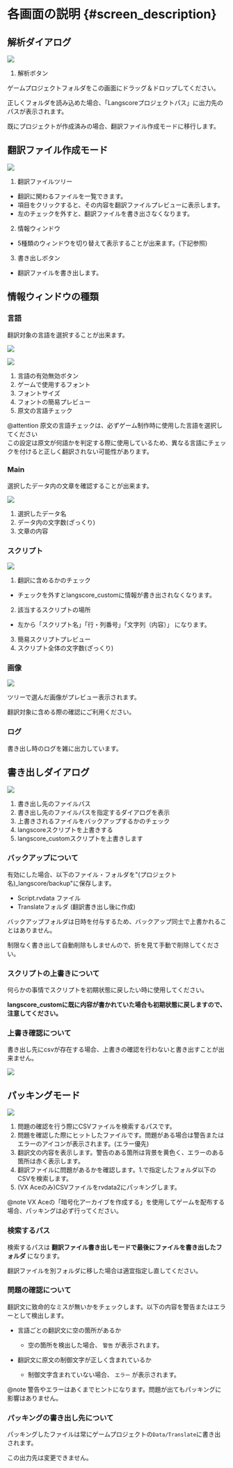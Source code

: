 # 各画面の説明 {#screen_description}

## 解析ダイアログ

![](analyze_mode.png)

1. 解析ボタン

ゲームプロジェクトフォルダをこの画面にドラッグ＆ドロップしてください。

正しくフォルダを読み込めた場合、「Langscoreプロジェクトパス」に出力先のパスが表示されます。

既にプロジェクトが作成済みの場合、翻訳ファイル作成モードに移行します。


## 翻訳ファイル作成モード

![](edit_mode.png)

1. 翻訳ファイルツリー 
  - 翻訳に関わるファイルを一覧できます。
  - 項目をクリックすると、その内容を翻訳ファイルプレビューに表示します。
  - 左のチェックを外すと、翻訳ファイルを書き出さなくなります。

2. 情報ウィンドウ
  - 5種類のウィンドウを切り替えて表示することが出来ます。(下記参照)

3. 書き出しボタン
  - 翻訳ファイルを書き出します。

## 情報ウィンドウの種類

### 言語

翻訳対象の言語を選択することが出来ます。

![](edit_mode2.png)

![](language.png)

1. 言語の有効無効ボタン
2. ゲームで使用するフォント
3. フォントサイズ
4. フォントの簡易プレビュー
5. 原文の言語チェック

@attention 原文の言語チェックは、必ずゲーム制作時に使用した言語を選択してください<br>
この設定は原文が何語かを判定する際に使用しているため、異なる言語にチェックを付けると正しく翻訳されない可能性があります。

### Main

選択したデータ内の文章を確認することが出来ます。

![](edit_mode3.png)

1. 選択したデータ名
2. データ内の文字数(ざっくり)
3. 文章の内容


### スクリプト

![](edit_mode4.png)

1. 翻訳に含めるかのチェック
  - チェックを外すとlangscore_customに情報が書き出されなくなります。
2. 該当するスクリプトの場所
  - 左から「スクリプト名」「行・列番号」「文字列（内容）」 になります。
3. 簡易スクリプトプレビュー
4. スクリプト全体の文字数(ざっくり)

### 画像

![](edit_mode5.png)

ツリーで選んだ画像がプレビュー表示されます。

翻訳対象に含める際の確認にご利用ください。

### ログ

書き出し時のログを雑に出力しています。


## 書き出しダイアログ

![](write_dialog1.png)

1. 書き出し先のファイルパス
2. 書き出し先のファイルパスを指定するダイアログを表示
3. 上書きされるファイルをバックアップするかのチェック
4. langscoreスクリプトを上書きする
5. langscore_customスクリプトを上書きします

### バックアップについて

有効にした場合、以下のファイル・フォルダを"(プロジェクト名)_langscore/backup"に保存します。

* Script.rvdata ファイル
* Translateフォルダ (翻訳書き出し後に作成)

バックアップフォルダは日時を付与するため、バックアップ同士で上書かれることはありません。

制限なく書き出して自動削除もしませんので、折を見て手動で削除してください。


### スクリプトの上書きについて

何らかの事情でスクリプトを初期状態に戻したい時に使用してください。

**langscore_customに既に内容が書かれていた場合も初期状態に戻しますので、注意してください。**



### 上書き確認について

書き出し先にcsvが存在する場合、上書きの確認を行わないと書き出すことが出来ません。

![](write_dialog2.png)


## パッキングモード

![](packing_mode.png)

1. 問題の確認を行う際にCSVファイルを検索するパスです。
2. 問題を確認した際にヒットしたファイルです。問題がある場合は警告またはエラーのアイコンが表示されます。(エラー優先)
3. 翻訳文の内容を表示します。警告のある箇所は背景を黄色く、エラーのある箇所は赤く表示します。
4. 翻訳ファイルに問題があるかを確認します。1.で指定したフォルダ以下のCSVを検索します。
5. (VX Aceのみ)CSVファイルをrvdata2にパッキングします。

@note VX Aceの「暗号化アーカイブを作成する」を使用してゲームを配布する場合、パッキングは必ず行ってください。

### 検索するパス

検索するパスは **翻訳ファイル書き出しモードで最後にファイルを書き出したフォルダ** になります。

翻訳ファイルを別フォルダに移した場合は適宜指定し直してください。


### 問題の確認について

翻訳文に致命的なミスが無いかをチェックします。以下の内容を警告またはエラーとして検出します。

* 言語ごとの翻訳文に空の箇所があるか
  - 空の箇所を検出した場合、 ```警告``` が表示されます。

* 翻訳文に原文の制御文字が正しく含まれているか
  - 制御文字含まれていない場合、 ```エラー``` が表示されます。

@note 警告やエラーはあくまでヒントになります。問題が出てもパッキングに影響はありません。

### パッキングの書き出し先について

パッキングしたファイルは常にゲームプロジェクトの```Data/Translate```に書き出されます。

この出力先は変更できません。


